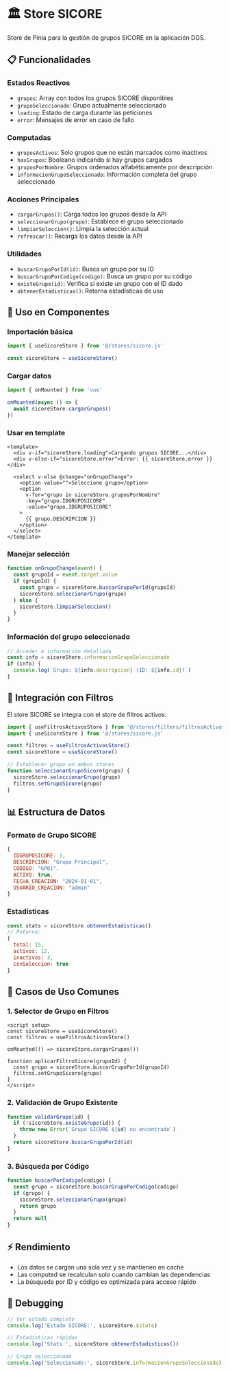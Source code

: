 # 🏛️ Store SICORE

Store de Pinia para la gestión de grupos SICORE en la aplicación DGS.

## 📋 Funcionalidades

### Estados Reactivos

- `grupos`: Array con todos los grupos SICORE disponibles
- `grupoSeleccionado`: Grupo actualmente seleccionado
- `loading`: Estado de carga durante las peticiones
- `error`: Mensajes de error en caso de fallo

### Computadas

- `gruposActivos`: Solo grupos que no están marcados como inactivos
- `hasGrupos`: Booleano indicando si hay grupos cargados
- `gruposPorNombre`: Grupos ordenados alfabéticamente por descripción
- `informacionGrupoSeleccionado`: Información completa del grupo seleccionado

### Acciones Principales

- `cargarGrupos()`: Carga todos los grupos desde la API
- `seleccionarGrupo(grupo)`: Establece el grupo seleccionado
- `limpiarSeleccion()`: Limpia la selección actual
- `refrescar()`: Recarga los datos desde la API

### Utilidades

- `buscarGrupoPorId(id)`: Busca un grupo por su ID
- `buscarGrupoPorCodigo(codigo)`: Busca un grupo por su código
- `existeGrupo(id)`: Verifica si existe un grupo con el ID dado
- `obtenerEstadisticas()`: Retorna estadísticas de uso

## 🚀 Uso en Componentes

### Importación básica

```javascript
import { useSicoreStore } from '@/stores/sicore.js'

const sicoreStore = useSicoreStore()
```

### Cargar datos

```javascript
import { onMounted } from 'vue'

onMounted(async () => {
  await sicoreStore.cargarGrupos()
})
```

### Usar en template

```vue
<template>
  <div v-if="sicoreStore.loading">Cargando grupos SICORE...</div>
  <div v-else-if="sicoreStore.error">Error: {{ sicoreStore.error }}</div>

  <select v-else @change="onGrupoChange">
    <option value="">Seleccione grupo</option>
    <option
      v-for="grupo in sicoreStore.gruposPorNombre"
      :key="grupo.IDGRUPOSICORE"
      :value="grupo.IDGRUPOSICORE"
    >
      {{ grupo.DESCRIPCION }}
    </option>
  </select>
</template>
```

### Manejar selección

```javascript
function onGrupoChange(event) {
  const grupoId = event.target.value
  if (grupoId) {
    const grupo = sicoreStore.buscarGrupoPorId(grupoId)
    sicoreStore.seleccionarGrupo(grupo)
  } else {
    sicoreStore.limpiarSeleccion()
  }
}
```

### Información del grupo seleccionado

```javascript
// Acceder a información detallada
const info = sicoreStore.informacionGrupoSeleccionado
if (info) {
  console.log(`Grupo: ${info.descripcion} (ID: ${info.id})`)
}
```

## 🔄 Integración con Filtros

El store SICORE se integra con el store de filtros activos:

```javascript
import { useFiltrosActivosStore } from '@/stores/filters/filtrosActivos.js'
import { useSicoreStore } from '@/stores/sicore.js'

const filtros = useFiltrosActivosStore()
const sicoreStore = useSicoreStore()

// Establecer grupo en ambos stores
function seleccionarGrupoSicore(grupo) {
  sicoreStore.seleccionarGrupo(grupo)
  filtros.setGrupoSicore(grupo)
}
```

## 📊 Estructura de Datos

### Formato de Grupo SICORE

```javascript
{
  IDGRUPOSICORE: 1,
  DESCRIPCION: "Grupo Principal",
  CODIGO: "GP01",
  ACTIVO: true,
  FECHA_CREACION: "2024-01-01",
  USUARIO_CREACION: "admin"
}
```

### Estadísticas

```javascript
const stats = sicoreStore.obtenerEstadisticas()
// Retorna:
{
  total: 15,
  activos: 12,
  inactivos: 3,
  conSeleccion: true
}
```

## 🎯 Casos de Uso Comunes

### 1. Selector de Grupo en Filtros

```vue
<script setup>
const sicoreStore = useSicoreStore()
const filtros = useFiltrosActivosStore()

onMounted(() => sicoreStore.cargarGrupos())

function aplicarFiltroSicore(grupoId) {
  const grupo = sicoreStore.buscarGrupoPorId(grupoId)
  filtros.setGrupoSicore(grupo)
}
</script>
```

### 2. Validación de Grupo Existente

```javascript
function validarGrupo(id) {
  if (!sicoreStore.existeGrupo(id)) {
    throw new Error(`Grupo SICORE ${id} no encontrado`)
  }
  return sicoreStore.buscarGrupoPorId(id)
}
```

### 3. Búsqueda por Código

```javascript
function buscarPorCodigo(codigo) {
  const grupo = sicoreStore.buscarGrupoPorCodigo(codigo)
  if (grupo) {
    sicoreStore.seleccionarGrupo(grupo)
    return grupo
  }
  return null
}
```

## ⚡ Rendimiento

- Los datos se cargan una sola vez y se mantienen en cache
- Las computed se recalculan solo cuando cambian las dependencias
- La búsqueda por ID y código es optimizada para acceso rápido

## 🔧 Debugging

```javascript
// Ver estado completo
console.log('Estado SICORE:', sicoreStore.$state)

// Estadísticas rápidas
console.log('Stats:', sicoreStore.obtenerEstadisticas())

// Grupo seleccionado
console.log('Seleccionado:', sicoreStore.informacionGrupoSeleccionado)
```
